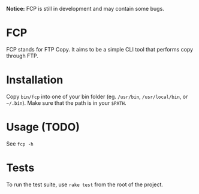 **Notice:** FCP is still in development and may contain some bugs.

# FCP

FCP stands for FTP Copy. It aims to be a simple CLI tool that performs copy
through FTP.

# Installation

Copy `bin/fcp` into one of your bin folder (eg. `/usr/bin`, `/usr/local/bin`,
or `~/.bin`). Make sure that the path is in your `$PATH`.

# Usage (TODO)

See `fcp -h`

# Tests

To run the test suite, use `rake test` from the root of the project.
